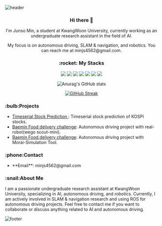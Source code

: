 ![header](https://capsule-render.vercel.app/api?type=waving&color=auto&height=300&section=header&text=Welcome!&fontSize=90&animation=fadeIn&fontAlignY=38&desc=Welcome%20to%20my%20github!&descAlignY=51&descAlign=62)
<div align="center">
  <h3>Hi there 👋</h3>
  <p>I'm Junso Min, a student at KwangWoon University, currently working as an undergraduate research assistant in the field of AI.</p>
  <p> My focus is on autonomous driving, SLAM & navigation, and robotics. You can reach me at minjs4562@gmail.com.</p>

  <h3>:rocket: My Stacks</h3>
  <img src="https://img.shields.io/badge/Python-000000?style=for-the-badge&logo=Python&logoColor=ffffff">
  <img src="https://img.shields.io/badge/C++-000000?style=for-the-badge&logo=cplusplus&logoColor=ffffff"/>
  <img src="https://img.shields.io/badge/JAVA-000000?style=for-the-badge&logo=eclipseide&logoColor=ffffff"/>
  <img src="https://img.shields.io/badge/ROS-000000?style=for-the-badge&logo=ros&logoColor=ffffff"/>
  <img src="https://img.shields.io/badge/SLAM-000000?style=for-the-badge&logo=slam&logoColor=ffffff"/>
  <img src="https://img.shields.io/badge/Tensorflow-000000?style=for-the-badge&logo=tensorflow&logoColor=ffffff"/>
  <img src="https://img.shields.io/badge/OpenCV-000000?style=for-the-badge&logo=opencv&logoColor=ffffff"/>
</div>

      
<p align="center">
  <img src="https://github-readme-stats.vercel.app/api?username=JunseoMin&show_icons=true&theme=transparent&hide_border=true" alt="Anurag's GitHub stats">
</p>

<p align="center">
  <a href="https://git.io/streak-stats">
        <img src="https://streak-stats.demolab.com?user=junseomin&theme=transparent&hide_border=true&mode=weekly" alt="GitHub Streak" />
  </a>
</p>

  <h3>:bulb:Projects</h3>
<ul>
  <li><a href="https://github.com/JunseoMin/KRX_Stock_prediction">Timeserial Stock Prediction </a>: Timeserial stock prediction of KOSPI stocks.</li>
  <li><a href="https://github.com/JunseoMin/Food-Delivery">Baemin Food delivery challenge</a>: Autonomous driving project with real-robot(wego scout-mini).</li>
  <li><a href="https://github.com/JunseoMin/AUTO-DELIVERY">Baemin Food delivery challenge</a>: Autonomous driving project with Morai-Simulation Tool.</li>
  <!-- Add more projects as needed -->
</ul>

<h3>:phone:Contact</h3>
<ul>
  <li>**Email**: minjs4562@gmail.com</li>
  <!-- Add more contact information as needed -->
</ul>

<h3>:snail:About Me</h3>
<p>I am a passionate undergraduate research assistant at KwangWoon University, specializing in AI, autonomous driving, and robotics. Currently, I am actively involved in SLAM & navigation research and using ROS for autonomous driving projects. Feel free to contact me if you want to collaborate or discuss anything related to AI and autonomous driving.</p>

![footer](https://capsule-render.vercel.app/api?type=waving&color=auto&section=footer&fontSize=90)
